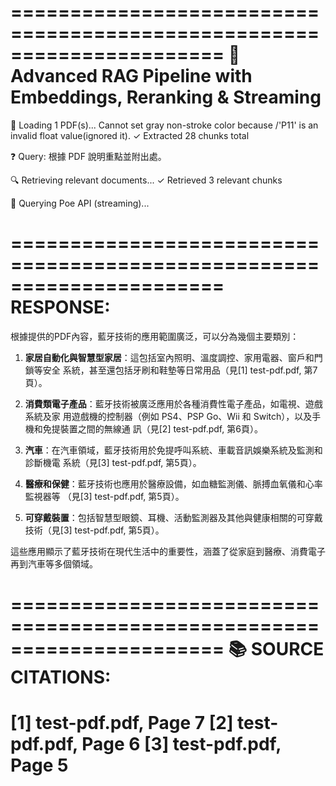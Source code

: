 ======================================================================
🚀 Advanced RAG Pipeline with Embeddings, Reranking & Streaming
======================================================================

📄 Loading 1 PDF(s)...
Cannot set gray non-stroke color because /'P11' is an invalid float value(ignored it).
✓ Extracted 28 chunks total

❓ Query: 根據 PDF 說明重點並附出處。

🔍 Retrieving relevant documents...
✓ Retrieved 3 relevant chunks

💬 Querying Poe API (streaming)...

======================================================================
RESPONSE:
======================================================================
根據提供的PDF內容，藍牙技術的應用範圍廣泛，可以分為幾個主要類別：

1. **家居自動化與智慧型家居**：這包括室內照明、溫度調控、家用電器、窗戶和門鎖等安全
系統，甚至還包括牙刷和鞋墊等日常用品（見[1] test-pdf.pdf, 第7頁）。

2. **消費類電子產品**：藍牙技術被廣泛應用於各種消費性電子產品，如電視、遊戲系統及家
用遊戲機的控制器（例如 PS4、PSP Go、Wii 和 Switch），以及手機和免提裝置之間的無線通
訊（見[2] test-pdf.pdf, 第6頁）。

3. **汽車**：在汽車領域，藍牙技術用於免提呼叫系統、車載音訊娛樂系統及監測和診斷機電
系統（見[3] test-pdf.pdf, 第5頁）。

4. **醫療和保健**：藍牙技術也應用於醫療設備，如血糖監測儀、脈搏血氧儀和心率監視器等
（見[3] test-pdf.pdf, 第5頁）。

5. **可穿戴裝置**：包括智慧型眼鏡、耳機、活動監測器及其他與健康相關的可穿戴技術（見[3] test-pdf.pdf, 第5頁）。

這些應用顯示了藍牙技術在現代生活中的重要性，涵蓋了從家庭到醫療、消費電子再到汽車等多個領域。

======================================================================
📚 SOURCE CITATIONS:
======================================================================
  [1] test-pdf.pdf, Page 7
  [2] test-pdf.pdf, Page 6
  [3] test-pdf.pdf, Page 5
======================================================================